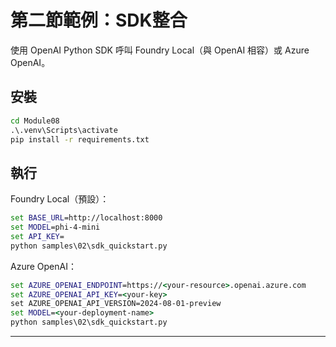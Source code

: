 <!--
CO_OP_TRANSLATOR_METADATA:
{
  "original_hash": "bf711f77cca7c5500e22ff5c032016f1",
  "translation_date": "2025-09-22T11:49:32+00:00",
  "source_file": "Module08/samples/02/README.md",
  "language_code": "tw"
}
-->
# 第二節範例：SDK整合

使用 OpenAI Python SDK 呼叫 Foundry Local（與 OpenAI 相容）或 Azure OpenAI。

## 安裝
```cmd
cd Module08
.\.venv\Scripts\activate
pip install -r requirements.txt
```

## 執行
Foundry Local（預設）：
```cmd
set BASE_URL=http://localhost:8000
set MODEL=phi-4-mini
set API_KEY=
python samples\02\sdk_quickstart.py
```

Azure OpenAI：
```cmd
set AZURE_OPENAI_ENDPOINT=https://<your-resource>.openai.azure.com
set AZURE_OPENAI_API_KEY=<your-key>
set AZURE_OPENAI_API_VERSION=2024-08-01-preview
set MODEL=<your-deployment-name>
python samples\02\sdk_quickstart.py
```

---

